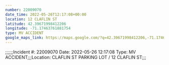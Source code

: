 ```yaml
---
number: 22009070
date_time: 2022-05-26T12:17:08+00:00
location: 12 CLAFLIN ST
latitude: 42.39671998412206
longitude: -71.17463761881754
type: MV ACCIDENT
google_maps_link: https://maps.google.com/?q=42.39671998412206,-71.17463761881754
---
```


;;;;;;Incident #: 22009070  Date: 2022-05-26 12:17:08   Type: MV ACCIDENT;;;Location: CLAFLIN ST PARKING LOT / 12 CLAFLIN ST;;;
